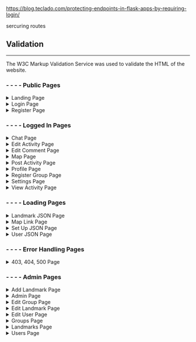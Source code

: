 https://blog.teclado.com/protecting-endpoints-in-flask-apps-by-requiring-login/

sercuring routes

## Validation
<hr>

The W3C Markup Validation Service was used to validate the HTML of the website.
### - - - - Public Pages

<details><summary>Landing Page</summary>
<img src="readme-docs/testing/html/landing_page.png">
</details>

<details><summary>Login Page</summary>
<img src="readme-docs/testing/html/login.png">
</details>

<details><summary>Register Page</summary>
<img src="readme-docs/testing/html/register.png">
</details>

### - - - - Logged In Pages

<details><summary>Chat Page</summary>
<img src="readme-docs/testing/html/chat.png">
</details>

<details><summary>Edit Activity Page</summary>
<img src="readme-docs/testing/html/edit_activity.png">
</details>

<details><summary>Edit Comment Page</summary>
<img src="readme-docs/testing/html/edit_comment.png">
</details>

<details><summary>Map Page</summary>
<img src="readme-docs/testing/html/map.png">
</details>

<details><summary>Post Activity Page</summary>
<img src="readme-docs/testing/html/post_activity.png">
</details>

<details><summary>Profile Page</summary>
<img src="readme-docs/testing/html/profile.png">
</details>

<details><summary>Register Group Page</summary>
<img src="readme-docs/testing/html/register_group.png">
</details>

<details><summary>Settings Page</summary>
<img src="readme-docs/testing/html/settings.png">
</details>

<details><summary>View Activity Page</summary>
<img src="readme-docs/testing/html/view_activity.png">
</details>

### - - - - Loading Pages

<details><summary>Landmark JSON Page</summary>
<img src="readme-docs/testing/html/landmark_json.png">
</details>

<details><summary>Map Link Page</summary>
<img src="readme-docs/testing/html/map_link.png">
</details>

<details><summary>Set Up JSON Page</summary>
<img src="readme-docs/testing/html/set_up.png">
</details>

<details><summary>User JSON Page</summary>
<img src="readme-docs/testing/html/user_json.png">
</details>

### - - - - Error Handling Pages

<details><summary>403, 404, 500 Page</summary>
<img src="readme-docs/testing/html/403_404_500.png">
</details>

### - - - - Admin Pages

<details><summary>Add Landmark Page</summary>
<img src="readme-docs/testing/html/add_landmark.png">
</details>

<details><summary>Admin Page</summary>
<img src="readme-docs/testing/html/admin.png">
</details>

<details><summary>Edit Group Page</summary>
<img src="readme-docs/testing/html/edit_group.png">
</details>

<details><summary>Edit Landmark Page</summary>
<img src="readme-docs/testing/html/edit_landmark.png">
</details>

<details><summary>Edit User Page</summary>
<img src="readme-docs/testing/html/edit_user.png">
</details>

<details><summary>Groups Page</summary>
<img src="readme-docs/testing/html/groups.png">
</details>

<details><summary>Landmarks Page</summary>
<img src="readme-docs/testing/html/landmarks.png">
</details>

<details><summary>Users Page</summary>
<img src="readme-docs/testing/html/users.png">
</details>